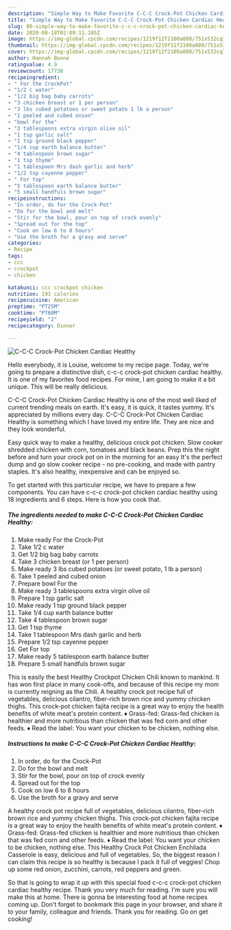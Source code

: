 ```yaml
---
description: "Simple Way to Make Favorite C-C-C Crock-Pot Chicken Cardiac Healthy"
title: "Simple Way to Make Favorite C-C-C Crock-Pot Chicken Cardiac Healthy"
slug: 86-simple-way-to-make-favorite-c-c-c-crock-pot-chicken-cardiac-healthy
date: 2020-08-18T02:09:11.105Z
image: https://img-global.cpcdn.com/recipes/1219f12f2100a080/751x532cq70/c-c-c-crock-pot-chicken-cardiac-healthy-recipe-main-photo.jpg
thumbnail: https://img-global.cpcdn.com/recipes/1219f12f2100a080/751x532cq70/c-c-c-crock-pot-chicken-cardiac-healthy-recipe-main-photo.jpg
cover: https://img-global.cpcdn.com/recipes/1219f12f2100a080/751x532cq70/c-c-c-crock-pot-chicken-cardiac-healthy-recipe-main-photo.jpg
author: Hannah Boone
ratingvalue: 4.9
reviewcount: 17738
recipeingredient:
- " For the CrockPot"
- "1/2 c water"
- "1/2 big bag baby carrots"
- "3 chicken breast or 1 per person"
- "3 lbs cubed potatoes or sweet potato 1 lb a person"
- "1 peeled and cubed onion"
- "bowl For the"
- "3 tablespoons extra virgin olive oil"
- "1 tsp garlic salt"
- "1 tsp ground black pepper"
- "1/4 cup earth balance butter"
- "4 tablespoon brown sugar"
- "1 tsp thyme"
- "1 tablespoon Mrs dash garlic and herb"
- "1/2 tsp cayenne pepper"
- " For top"
- "5 tablespoon earth balance butter"
- "5 small handfuls brown sugar"
recipeinstructions:
- "In order, do for the Crock-Pot"
- "Do for the bowl and melt"
- "Stir for the bowl, pour on top of crock evenly"
- "Spread out for the top"
- "Cook on low 6 to 8 hours"
- "Use the broth for a gravy and serve"
categories:
- Recipe
tags:
- ccc
- crockpot
- chicken

katakunci: ccc crockpot chicken 
nutrition: 193 calories
recipecuisine: American
preptime: "PT25M"
cooktime: "PT60M"
recipeyield: "2"
recipecategory: Dinner

---
```



![C-C-C Crock-Pot Chicken Cardiac Healthy](https://img-global.cpcdn.com/recipes/1219f12f2100a080/751x532cq70/c-c-c-crock-pot-chicken-cardiac-healthy-recipe-main-photo.jpg)

Hello everybody, it is Louise, welcome to my recipe page. Today, we're going to prepare a distinctive dish, c-c-c crock-pot chicken cardiac healthy. It is one of my favorites food recipes. For mine, I am going to make it a bit unique. This will be really delicious.

C-C-C Crock-Pot Chicken Cardiac Healthy is one of the most well liked of current trending meals on earth. It's easy, it is quick, it tastes yummy. It's appreciated by millions every day. C-C-C Crock-Pot Chicken Cardiac Healthy is something which I have loved my entire life. They are nice and they look wonderful.

Easy quick way to make a healthy, delicious crock pot chicken. Slow cooker shredded chicken with corn, tomatoes and black beans. Prep this the night before and turn your crock pot on in the morning for an easy It&#39;s the perfect dump and go slow cooker recipe - no pre-cooking, and made with pantry staples. It&#39;s also healthy, inexpensive and can be enjoyed so.


To get started with this particular recipe, we have to prepare a few components. You can have c-c-c crock-pot chicken cardiac healthy using 18 ingredients and 6 steps. Here is how you cook that.

<!--inarticleads1-->

##### The ingredients needed to make C-C-C Crock-Pot Chicken Cardiac Healthy:

1. Make ready  For the Crock-Pot
1. Take 1/2 c water
1. Get 1/2 big bag baby carrots
1. Take 3 chicken breast (or 1 per person)
1. Make ready 3 lbs cubed potatoes (or sweet potato, 1 lb a person)
1. Take 1 peeled and cubed onion
1. Prepare bowl For the
1. Make ready 3 tablespoons extra virgin olive oil
1. Prepare 1 tsp garlic salt
1. Make ready 1 tsp ground black pepper
1. Take 1/4 cup earth balance butter
1. Take 4 tablespoon brown sugar
1. Get 1 tsp thyme
1. Take 1 tablespoon Mrs dash garlic and herb
1. Prepare 1/2 tsp cayenne pepper
1. Get  For top
1. Make ready 5 tablespoon earth balance butter
1. Prepare 5 small handfuls brown sugar


This is easily the best Healthy Crockpot Chicken Chili known to mankind. It has won first place in many cook-offs, and because of this recipe my mom is currently reigning as the Chili. A healthy crock pot recipe full of vegetables, delicious cilantro, fiber-rich brown rice and yummy chicken thighs. This crock-pot chicken fajita recipe is a great way to enjoy the health benefits of white meat&#39;s protein content. ♦ Grass-fed: Grass-fed chicken is healthier and more nutritious than chicken that was fed corn and other feeds. ♦ Read the label: You want your chicken to be chicken, nothing else. 

<!--inarticleads2-->

##### Instructions to make C-C-C Crock-Pot Chicken Cardiac Healthy:

1. In order, do for the Crock-Pot
1. Do for the bowl and melt
1. Stir for the bowl, pour on top of crock evenly
1. Spread out for the top
1. Cook on low 6 to 8 hours
1. Use the broth for a gravy and serve


A healthy crock pot recipe full of vegetables, delicious cilantro, fiber-rich brown rice and yummy chicken thighs. This crock-pot chicken fajita recipe is a great way to enjoy the health benefits of white meat&#39;s protein content. ♦ Grass-fed: Grass-fed chicken is healthier and more nutritious than chicken that was fed corn and other feeds. ♦ Read the label: You want your chicken to be chicken, nothing else. This Healthy Crock Pot Chicken Enchilada Casserole is easy, delicious and full of vegetables. So, the biggest reason I can claim this recipe is so healthy is because I pack it full of veggies! Chop up some red onion, zucchini, carrots, red peppers and green. 

So that is going to wrap it up with this special food c-c-c crock-pot chicken cardiac healthy recipe. Thank you very much for reading. I'm sure you will make this at home. There is gonna be interesting food at home recipes coming up. Don't forget to bookmark this page in your browser, and share it to your family, colleague and friends. Thank you for reading. Go on get cooking!
